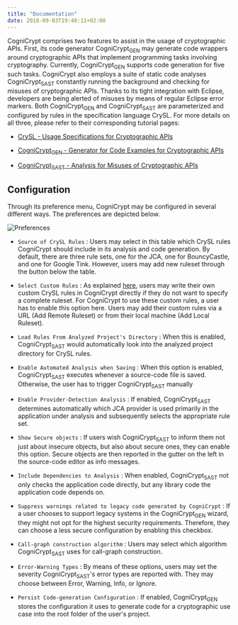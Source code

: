 ```yaml
---
title: "Documentation"
date: 2018-09-03T19:48:11+02:00
---
```


CogniCrypt comprises two features to assist in the usage of cryptographic APIs. First, its code generator CogniCrypt<sub>GEN</sub> may generate code wrappers around cryptographic APIs that implement programming tasks involving cryptography. Currently, CogniCrypt<sub>GEN</sub> supports code generation for five such tasks. CogniCrypt also employs a suite of static code analyses CogniCrypt<sub>SAST</sub> constantly running the background and checking for misuses of cryptographic APIs. Thanks to its tight integration with Eclipse, developers are being alerted of misuses by means of regular Eclipse error markers. Both CogniCrypt<sub>GEN</sub> and CogniCrypt<sub>SAST</sub> are parameterized and configured by rules in the specification language CrySL. For more details on all three, please refer to their corresponding tutorial pages:

* [CrySL - Usage Specifications for Cryptographic APIs](crysl)

* [CogniCrypt<sub>GEN</sub> - Generator for Code Examples for Cryptographic APIs](code-generation)

* [CogniCrypt<sub>SAST</sub> - Analysis for Misuses of Cryptographic APIs](code-analysis)

## Configuration

Through its preference menu, CogniCrypt may be configured in several different ways. The preferences are depicted below.

<div class="imgbox">
    <img class="center-fit" src='./preferences.png' alt="Preferences">
</div>

* `Source of CrySL Rules` : Users may select in this table which CrySL rules CogniCrypt should include in its analysis and code generation. By default, there are three rule sets, one for the JCA, one for BouncyCastle, and one for Google Tink. However, users may add new ruleset through the button below the table.

* `Select Custom Rules` : As explained [here](crysl), users may write their own custom CrySL rules in CogniCrypt directly if they do not want to specify a complete ruleset. For CogniCrypt to use these custom rules, a user has to enable this option here. Users may add their custom rules via a URL (Add Remote Ruleset) or from their local machine (Add Local Ruleset).

* `Load Rules From Analyzed Project's Directory` : When this is enabled, CogniCrypt<sub>SAST</sub> would automatically look into the analyzed project directory for CrySL rules.

* `Enable Automated Analysis when Saving` : When this option is enabled, CogniCrypt<sub>SAST</sub> executes whenever a source-code file is saved. Otherwise, the user has to trigger CogniCrypt<sub>SAST</sub> manually

* `Enable Provider-Detection Analysis` : If enabled, CogniCrypt<sub>SAST</sub> determines automatically which JCA provider is used primarily in the application under analysis and subsequently selects the appropriate  rule set. 

* `Show Secure objects` : If users wish CogniCrypt<sub>SAST</sub> to inform them not just about insecure objects, but also about secure ones, they can enable this option. Secure objects are then reported in the gutter on the left in the source-code editor as info messages. 

* `Include Dependencies to Analysis` : When enabled, CogniCrypt<sub>SAST</sub> not only checks the application code directly, but any library code the application code depends on.

* `Suppress warnings related to legacy code generated by CogniCrypt` : If a user chooses to support legacy systems in the CogniCrypt<sub>GEN</sub> wizard, they might not opt for the highest security requirements. Therefore, they can choose a less secure configuration by enabling this checkbox.

* `Call-graph construction algorithm` : Users may select which algorithm CogniCrypt<sub>SAST</sub> uses for call-graph construction.

* `Error-Warning Types` : By means of these options, users may set the severity CogniCrypt<sub>SAST</sub>'s error types are reported with. They may choose between Error, Warning, Info, or Ignore.

* `Persist Code-generation Configuration` : If enabled, CogniCrypt<sub>GEN</sub> stores the configuration it uses to generate code for a cryptographic use case into the root folder of the user's project.
